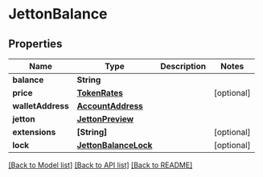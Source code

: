 # JettonBalance

## Properties
Name | Type | Description | Notes
------------ | ------------- | ------------- | -------------
**balance** | **String** |  | 
**price** | [**TokenRates**](TokenRates.md) |  | [optional] 
**walletAddress** | [**AccountAddress**](AccountAddress.md) |  | 
**jetton** | [**JettonPreview**](JettonPreview.md) |  | 
**extensions** | **[String]** |  | [optional] 
**lock** | [**JettonBalanceLock**](JettonBalanceLock.md) |  | [optional] 

[[Back to Model list]](../README.md#documentation-for-models) [[Back to API list]](../README.md#documentation-for-api-endpoints) [[Back to README]](../README.md)


